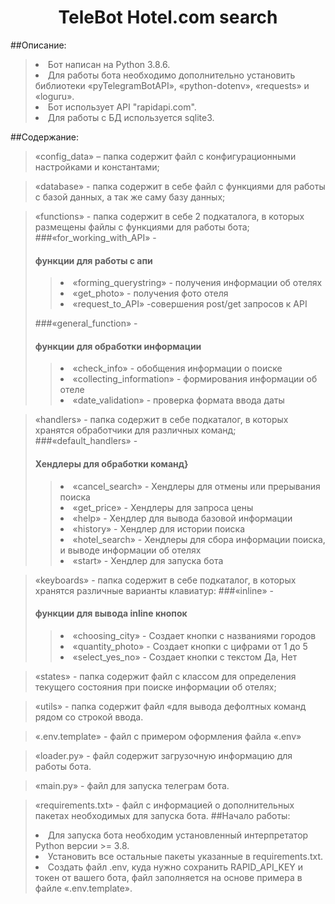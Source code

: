 <h1 align="center">TeleBot Hotel.com search</h1>

##Описание:
><li>Бот написан на Python 3.8.6.</li>
><li>Для работы бота необходимо дополнительно установить библиотеки «pyTelegramBotAPI», «python-dotenv», «requests» и «loguru».</li>
><li>Бот использует API "rapidapi.com".</li>
><li>Для работы с БД используется sqlite3.</li>

##Содержание:


>«config_data» – папка содержит файл с конфигурационными настройками и константами;

>«database» - папка содержит в себе файл с функциями для работы с базой данных, а так же саму базу данных;

>«functions» - папка содержит в себе 2 подкаталога, в которых размещены файлы с функциями для работы бота;
>###«for_working_with_API» - <h4>функции для работы с апи</h4>
>><li>«forming_querystring» - получения информации об отелях</li>
>><li>«get_photo» - получения фото отеля</li>
>><li>«request_to_API» -совершения post/get запросов к API</li>
>###«general_function» - <h4>функции для обработки информации</h4>
>><li>«check_info» - обобщения информации о поиске</li>
>><li>«collecting_information» -  формирования информации об отеле</li>
>><li>«date_validation» - проверка формата ввода даты</li>

>«handlers» - папка содержит в себе подкаталог, в которых хранятся обработчики для различных команд;
>###«default_handlers» - <h4>Хендлеры для обработки команд}</h4>
>><li>«cancel_search» - Хендлеры для отмены или прерывания поиска</li>
>><li>«get_price» -  Хендлеры для запроса цены</li>
>><li>«help» - Хендлер для вывода базовой информации</li>
>><li>«history» - Хендлер для истории поиска</li>
>><li>«hotel_search» - Хендлеры для сбора информации поиска, и выводе информации об отелях</li>
>><li>«start» - Хендлер для запуска бота</li>

>«keyboards» - папка содержит в себе подкаталог, в которых хранятся различные варианты клавиатур:
>###«inline» - <h4>функции для вывода inline кнопок</h4>
>><li>«choosing_city» - Создает кнопки с названиями городов</li>
>><li>«quantity_photo» -  Создает кнопки с цифрами от 1 до 5</li>
>><li>«select_yes_no» - Создает кнопки с текстом Да, Нет</li>

>«states» - папка содержит файл с классом для определения текущего состояния при поиске информации об отелях;

>«utils» - папка содержит файл «для вывода дефолтных команд рядом со строкой ввода.

>«.env.template» - файл с примером оформления файла «.env»

>«loader.py» - файл содержит загрузочную информацию для работы бота.

>«main.py» - файл для запуска телеграм бота.

>«requirements.txt» - файл с информацией о дополнительных пакетах необходимых для запуска бота.
##Начало работы: 
><li>Для запуска бота необходим установленный интерпретатор Python версии >= 3.8.</li>
><li>Установить все остальные пакеты указанные в requirements.txt.</li> 
><li>Создать файл .env, куда нужно сохранить RAPID_API_KEY и токен от вашего бота, файл заполняется на основе примера в файле «.env.template».